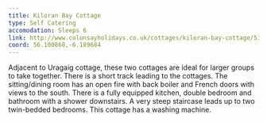 ```yaml
---
title: Kiloran Bay Cottage
type: Self Catering
accomodation: Sleeps 6
link: http://www.colonsayholidays.co.uk/cottages/kiloran-bay-cottage/530
coord: 56.100868,-6.189684
---
```


Adjacent to Uragaig cottage, these two cottages are ideal for larger groups to take together. There is a short track leading to the cottages. The sitting/dining room has an open fire with back boiler and French doors with views to the south. There is a fully equipped kitchen, double bedroom and bathroom with a shower downstairs. A very steep staircase leads up to two twin-bedded bedrooms. This cottage has a washing machine. 